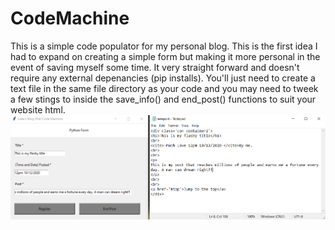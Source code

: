 # CodeMachine
This is a simple code populator for my personal blog. This is the first idea I had to expand on creating a simple form but making it more personal in the event of saving myself some time. It very straight forward and doesn't require any external depenancies (pip installs). You'll just need to create a text file in the same file directory as your code and you may need to tweek a few stings to inside the save_info() and end_post() functions to suit your website html.
![What to expect](https://github.com/Robertsonstuff/CodeMachine/blob/main/CodeMachine.PNG)
